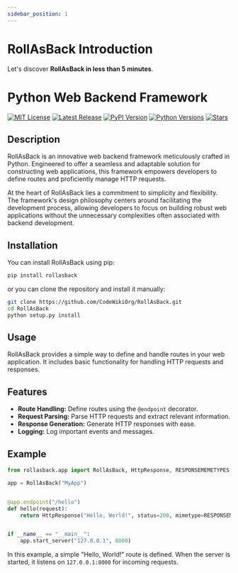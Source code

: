 ```yaml
---
sidebar_position: 1
---
```


# RollAsBack Introduction 

Let's discover **RollAsBack in less than 5 minutes**.

 
# Python Web Backend Framework

[![MIT License](https://img.shields.io/badge/license-MIT-blue.svg)](https://opensource.org/licenses/MIT)
[![Latest Release](https://img.shields.io/github/v/release/CodeWikiOrg/RollAsBack)](https://github.com/CodeWikiOrg/RollAsBack/releases)
[![PyPI Version](https://img.shields.io/pypi/v/rollasback)](https://pypi.org/project/rollasback/)
[![Python Versions](https://img.shields.io/pypi/pyversions/rollasback)](https://pypi.org/project/rollasback/)
[![Stars](https://img.shields.io/github/stars/CodeWikiOrg/RollAsBack?style=social)](https://github.com/CodeWikiOrg/RollAsBack)

## Description

RollAsBack is an innovative web backend framework meticulously crafted in Python. Engineered to offer a seamless and
adaptable solution for constructing web applications, this framework empowers developers to define routes and
proficiently manage HTTP requests.

At the heart of RollAsBack lies a commitment to simplicity and flexibility. The framework's design philosophy centers
around facilitating the development process, allowing developers to focus on building robust web applications without
the unnecessary complexities often associated with backend development.

## Installation

You can install RollAsBack using pip:

```bash
pip install rollasback
```

or you can clone the repository and install it manually:

```bash
git clone https://github.com/CodeWikiOrg/RollAsBack.git
cd RollAsBack
python setup.py install
```

## Usage

RollAsBack provides a simple way to define and handle routes in your web application. It includes basic functionality
for handling HTTP requests and responses.

## Features

- **Route Handling:** Define routes using the `@endpoint` decorator.
- **Request Parsing:** Parse HTTP requests and extract relevant information.
- **Response Generation:** Generate HTTP responses with ease.
- **Logging:** Log important events and messages.

## Example

```python
from rollasback.app import RollAsBack, HttpResponse, RESPONSEMEMETYPES

app = RollAsBack("MyApp")


@app.endpoint("/hello")
def hello(request):
    return HttpResponse("Hello, World!", status=200, mimetype=RESPONSEMEMETYPES.text_plain)


if __name__ == "__main__":
    app.start_server("127.0.0.1", 8000)
```

In this example, a simple "Hello, World!" route is defined. When the server is started, it listens on `127.0.0.1:8000`
for incoming requests.

 
